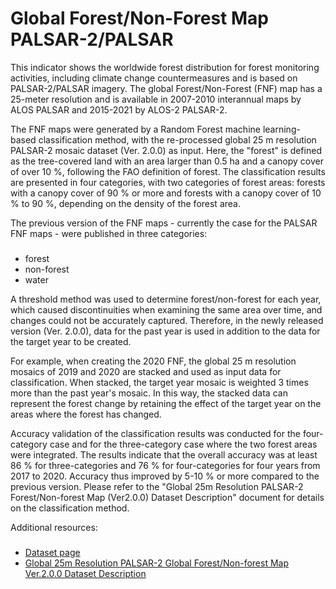 # Global Forest/Non-Forest Map PALSAR-2/PALSAR 

This indicator shows the worldwide forest distribution for forest monitoring activities, including climate change countermeasures and is based 
on PALSAR-2/PALSAR imagery.
The global Forest/Non-Forest (FNF) map has a 25-meter resolution and is available in 2007-2010 interannual maps by ALOS PALSAR and 2015-2021 by ALOS-2 PALSAR-2.


The FNF maps were generated by a Random Forest machine learning-based classification method, with the re-processed global 25 m resolution PALSAR-2 mosaic dataset (Ver. 2.0.0) as input. Here, the "forest" is defined as the tree-covered land with an area larger than 0.5 ha and a canopy cover of over 10 %, following the FAO definition of forest. The classification results are presented in four categories, with two categories of forest areas:
forests with a canopy cover of 90 % or more and forests with a canopy cover of 10 % to 90 %, depending on the density of the forest area.

The previous version of the FNF maps - currently the case for the PALSAR FNF maps - were published in three categories:
###
- forest
- non-forest
- water


A threshold method was used to determine forest/non-forest for each year, which caused discontinuities when examining the same area over time,
and changes could not be accurately captured. Therefore, in the newly released version (Ver. 2.0.0), data for the past year is used in addition
to the data for the target year to be created.


For example, when creating the 2020 FNF, the global 25 m resolution mosaics of 2019 and 2020 are stacked and used as input data for classification.
When stacked, the target year mosaic is weighted 3 times more than the past year's mosaic.
In this way, the stacked data can represent the forest change by retaining the effect of the target year on the areas where the forest has changed.


Accuracy validation of the classification results was conducted for the four-category case and for the three-category case where the two forest areas were integrated.
The results indicate that the overall accuracy was at least 86 % for three-categories and 76 % for four-categories for four years from 2017 to 2020.
Accuracy thus improved by 5-10 % or more compared to the previous version.
Please refer to the "Global 25m Resolution PALSAR-2 Forest/Non-forest Map (Ver2.0.0) Dataset Description" document for details on the classification method.


Additional resources:
###
- [Dataset page](https://www.eorc.jaxa.jp/ALOS/en/dataset/fnf_e.htm)
- [Global 25m Resolution PALSAR-2 Global Forest/Non-forest Map Ver.2.0.0 Dataset Description](https://www.eorc.jaxa.jp/ALOS/en/dataset/pdf/DatasetDescription_PALSAR2_FNF_V200.pdf)
